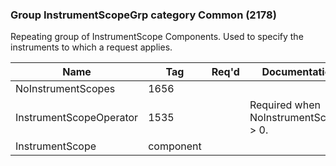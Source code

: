 ### Group InstrumentScopeGrp category Common (2178)

Repeating group of InstrumentScope Components. Used to specify the instruments to which a request applies.

| Name                    | Tag       | Req'd | Documentation                         |
|-------------------------|-----------|----------|---------------------------------------|
| NoInstrumentScopes      | 1656      |       |                                       |
| InstrumentScopeOperator | 1535      |       | Required when NoInstrumentScopes > 0. |
| InstrumentScope         | component |       |                                       |

